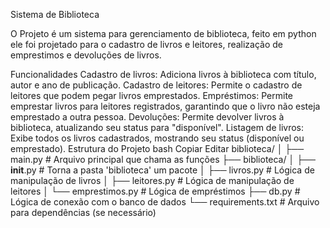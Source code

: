 Sistema de Biblioteca


O Projeto é um sistema para gerenciamento de biblioteca, feito em python ele foi projetado para o cadastro de livros e leitores, realização de emprestimos e devoluções de livros.


Funcionalidades
Cadastro de livros: Adiciona livros à biblioteca com título, autor e ano de publicação.
Cadastro de leitores: Permite o cadastro de leitores que podem pegar livros emprestados.
Empréstimos: Permite emprestar livros para leitores registrados, garantindo que o livro não esteja emprestado a outra pessoa.
Devoluções: Permite devolver livros à biblioteca, atualizando seu status para "disponível".
Listagem de livros: Exibe todos os livros cadastrados, mostrando seu status (disponível ou emprestado).
Estrutura do Projeto
bash
Copiar
Editar
biblioteca/
│
├── main.py             # Arquivo principal que chama as funções
├── biblioteca/
│   ├── __init__.py     # Torna a pasta 'biblioteca' um pacote
│   ├── livros.py       # Lógica de manipulação de livros
│   ├── leitores.py     # Lógica de manipulação de leitores
│   └── emprestimos.py  # Lógica de empréstimos
├── db.py              # Lógica de conexão com o banco de dados
└── requirements.txt    # Arquivo para dependências (se necessário)